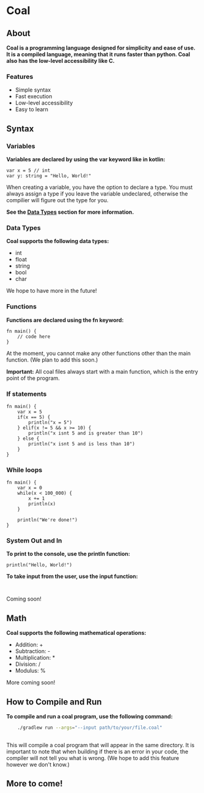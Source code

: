 # Coal

## About
**Coal is a programming language designed for simplicity and ease of use. It is a compiled language, meaning that it runs faster than python. Coal also has the low-level accessibility like C.**

### Features
- Simple syntax
- Fast execution
- Low-level accessibility
- Easy to learn

## Syntax
### Variables

**Variables are declared by using the var keyword like in kotlin:**
```coal
var x = 5 // int
var y: string = "Hello, World!"
```

When creating a variable, you have the option to declare a type. You must always assign a type if you leave the variable undeclared, otherwise the compilier will figure out the type for you.

**See the [Data Types](#data-types) section for more information.**

### Data Types
**Coal supports the following data types:**
- int
- float
- string
- bool
- char

We hope to have more in the future!

### Functions

**Functions are declared using the fn keyword:**
```coal
fn main() {
    // code here
}
```

At the moment, you cannot make any other functions other than the main function. (We plan to add this soon.)

**Important:** All coal files always start with a main function, which is the entry point of the program.

### If statements
```coal
fn main() {
    var x = 5
    if(x == 5) {
        println("x = 5")
    } elif(x != 5 && x >= 10) {
        println("x isnt 5 and is greater than 10")
    } else {
        println("x isnt 5 and is less than 10")
    }
}
```

### While loops
```coal
fn main() {
    var x = 0
    while(x < 100_000) {
        x += 1
        println(x)
    }

    println("We're done!")
}

```

### System Out and In
**To print to the console, use the println function:**
```coal
println("Hello, World!")
```

**To take input from the user, use the input function:**
```coal
    
```

Coming soon!

## Math
**Coal supports the following mathematical operations:**
- Addition: +
- Subtraction: -
- Multiplication: *
- Division: /
- Modulus: %

More coming soon!

## How to Compile and Run
**To compile and run a coal program, use the following command:**
```bash
    ./gradlew run --args="--input path/to/your/file.coal"
    
```

This will compile a coal program that will appear in the same directory. It is important to note that when building if there is an error in your code, the compiler will not tell you what is wrong. (We hope to add this feature however we don't know.)

## More to come!
